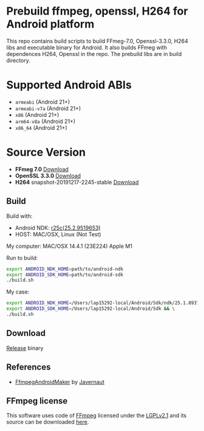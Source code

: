 # Prebuild ffmpeg, openssl, H264 for Android platform
This repo contains build scripts to build FFmeg-7.0, Openssl-3.3.0, H264 libs and executable binary for Android. It also builds FFmeg with dependences H264, Openssl in the repo. The prebuild libs are in build directory.
# Supported Android ABIs
+ `armeabi` (Android 21+)
+ `armeabi-v7a` (Android 21+)
+ `x86`  (Android 21+)
+ `arm64-v8a`  (Android 21+)
+ `x86_64` (Android 21+)
# Source Version 
 * **FFmeg 7.0** [Download](https://ffmpeg.org/releases/ffmpeg-7.0.tar.xz)
 * **OpenSSL 3.3.0** [Download](https://github.com/openssl/openssl/archive/refs/tags/openssl-3.3.0.tar.gz)
 * **H264** snapshot-20191217-2245-stable [Download](https://download.videolan.org/pub/videolan/x264/snapshots/x264-snapshot-20191217-2245-stable.tar.bz2)
 ## Build
 Build with:
  * Android NDK: [r25c(25.2.9519653)](https://github.com/android/ndk/wiki/Unsupported-Downloads)
  * HOST: MAC/OSX, Linux (Not Test)

 My computer: MAC/OSX 14.4.1 (23E224) Apple M1

Run to build:
```bash
export ANDROID_NDK_HOME=path/to/android-ndk
export ANDROID_SDK_HOME=path/to/android-sdk
./build.sh
```
My case:
```bash
export ANDROID_NDK_HOME=/Users/lap15292-local/Android/Sdk/ndk/25.1.8937393 && \
export ANDROID_SDK_HOME=/Users/lap15292-local/Android/Sdk && \
./build.sh
```
## Download
[Release](https://github.com/lazyduck037/ffmpeg-openssl-x264-binary-android/releases/download/1.0.0/release.zip) binary
## References
  - [FfmpegAndroidMaker](https://github.com/Javernaut/ffmpeg-android-maker) by [Javernaut](https://github.com/Javernaut)

## FFmpeg license
This software uses code of <a href="http://ffmpeg.org">FFmpeg</a> licensed under the <a href="http://www.gnu.org/licenses/old-licenses/lgpl-2.1.html">LGPLv2.1</a> and its source can be downloaded [here](https://ffmpeg.org/releases/ffmpeg-7.0.tar.xz).
